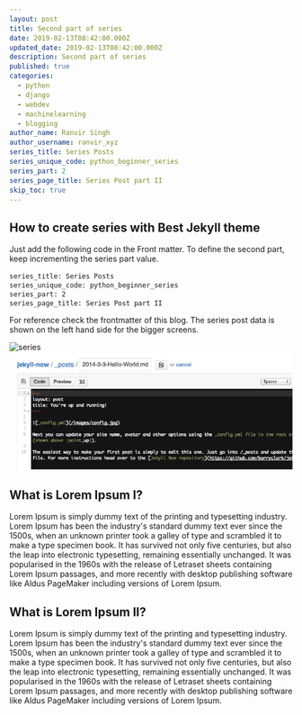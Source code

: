 ```yaml
---
layout: post
title: Second part of series
date: 2019-02-13T08:42:00.000Z
updated_date: 2019-02-13T08:42:00.000Z
description: Second part of series
published: true
categories:
  - python
  - django
  - webdev
  - machinelearning
  - blogging
author_name: Ranvir Singh
author_username: ranvir_xyz
series_title: Series Posts
series_unique_code: python_beginner_series
series_part: 2
series_page_title: Series Post part II
skip_toc: true
---
```


## How to create series with Best Jekyll theme

Just add the following code in the Front matter. To define the second part, keep incrementing the series part value.

```
series_title: Series Posts
series_unique_code: python_beginner_series
series_part: 2
series_page_title: Series Post part II
```

For reference check the frontmatter of this blog. The series post data is shown on the left hand side for the bigger screens.

![series]({{site.baseurl}}/images/series.png "series")
![series](images/first-post.png "series")

## What is Lorem Ipsum I?

Lorem Ipsum is simply dummy text of the printing and typesetting industry. Lorem Ipsum has been the industry's standard dummy text ever since the 1500s, when an unknown printer took a galley of type and scrambled it to make a type specimen book. It has survived not only five centuries, but also the leap into electronic typesetting, remaining essentially unchanged. It was popularised in the 1960s with the release of Letraset sheets containing Lorem Ipsum passages, and more recently with desktop publishing software like Aldus PageMaker including versions of Lorem Ipsum.

## What is Lorem Ipsum II?

Lorem Ipsum is simply dummy text of the printing and typesetting industry. Lorem Ipsum has been the industry's standard dummy text ever since the 1500s, when an unknown printer took a galley of type and scrambled it to make a type specimen book. It has survived not only five centuries, but also the leap into electronic typesetting, remaining essentially unchanged. It was popularised in the 1960s with the release of Letraset sheets containing Lorem Ipsum passages, and more recently with desktop publishing software like Aldus PageMaker including versions of Lorem Ipsum.